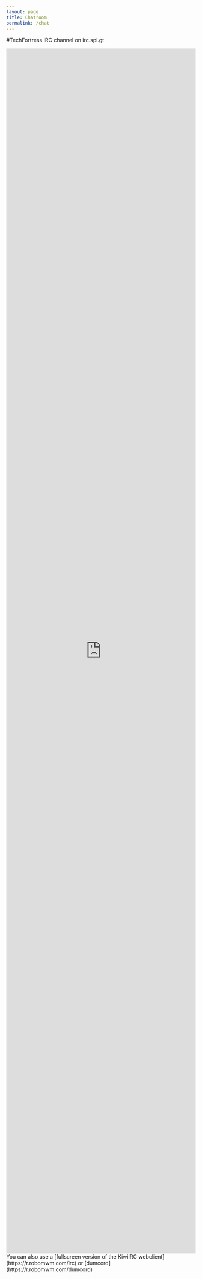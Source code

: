 ```yaml
---
layout: page
title: Chatroom
permalink: /chat
---
```


<head>
  <style>
      .iframe-container 
      {
          overflow: hidden;
          height: 80vh;
          position: relative;
      }
      .iframe-container iframe 
      {
        border: 0;
        height: 100%;
        left: 0;
        position: absolute;
        top: 0;
        width: 100%;
      }
  </style>
</head>

#TechFortress IRC channel on irc.spi.gt
<div class="iframe-container"><iframe loading="lazy" src="https://kiwiirc.com/client/irc.spi.gt/#TechFortress"></iframe></div>
You can also use a [fullscreen version of the KiwiIRC webclient](https://r.robomwm.com/irc) or [dumcord](https://r.robomwm.com/dumcord)

